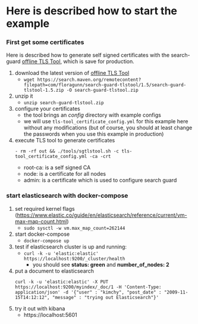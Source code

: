 # Here is described how to start the example

### First get some certificates
Here is described how to generate self signed certificates with the search-guard [offline TLS Tool](https://docs.search-guard.com/latest/offline-tls-tool), which is save for production.

1. download the latest version of [offline TLS Tool](https://search.maven.org/#search%7Cga%7C1%7Ca%3A%22search-guard-tlstool%22)
    - `wget https://search.maven.org/remotecontent?filepath=com/floragunn/search-guard-tlstool/1.5/search-guard-tlstool-1.5.zip -O search-guard-tlstool.zip`
2. unzip it
    - `unzip search-guard-tlstool.zip`
3. configure your certificates   
    - the tool brings an _config_ directory with example configs   
    - we will use `tls-tool_certificate_config.yml` for this example here without any modifications (but of course, you should at least change the passwords when you use this example in production)
4. execute TLS tool to generate certificates
    ```
    - rm -rf out && ./tools/sgtlstool.sh -c tls-tool_certificate_config.yml -ca -crt
    ```       
    - root-ca: is a self signed CA 
    - node: is a certificate for all nodes
    - admin: is a certificate which is used to configure search guard
    
### start elasticsearch with docker-compose
1. set required kernel flags (https://www.elastic.co/guide/en/elasticsearch/reference/current/vm-max-map-count.html)
    - `sudo sysctl -w vm.max_map_count=262144`
2. start docker-compose
    - `docker-compose up`   
3. test if elasticsearch cluster is up and running: 
    - `curl -k -u 'elastic:elastic' https://localhost:9200/_cluster/health`
        - you should see **status: green** and **number_of_nodes: 2**
4. put a document to elasticsearch  
    ```
    curl -k -u 'elastic:elastic' -X PUT https://localhost:9200/myindex/_doc/1 -H 'Content-Type: application/json' -d '{"user" : "kimchy", "post_date" : "2009-11-15T14:12:12", "message" : "trying out Elasticsearch"}'
    ```  
5. try it out with kibana
    - https://localhost:5601  